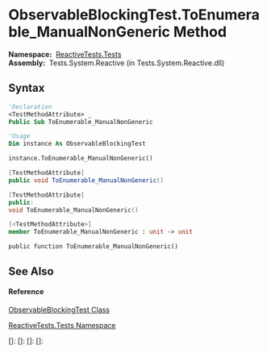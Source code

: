 # ObservableBlockingTest.ToEnumerable\_ManualNonGeneric Method

**Namespace:**  [ReactiveTests.Tests](ReactiveTests.Tests\ReactiveTests.Tests.md)  
**Assembly:**  Tests.System.Reactive (in Tests.System.Reactive.dll)

## Syntax

```vb
'Declaration
<TestMethodAttribute> _
Public Sub ToEnumerable_ManualNonGeneric
```

```vb
'Usage
Dim instance As ObservableBlockingTest

instance.ToEnumerable_ManualNonGeneric()
```

```csharp
[TestMethodAttribute]
public void ToEnumerable_ManualNonGeneric()
```

```c++
[TestMethodAttribute]
public:
void ToEnumerable_ManualNonGeneric()
```

```fsharp
[<TestMethodAttribute>]
member ToEnumerable_ManualNonGeneric : unit -> unit 
```

```jscript
public function ToEnumerable_ManualNonGeneric()
```

## See Also

#### Reference

[ObservableBlockingTest Class](ObservableBlockingTest\ObservableBlockingTest.md)

[ReactiveTests.Tests Namespace](ReactiveTests.Tests\ReactiveTests.Tests.md)

[]: 
[]: 
[]: 
[]: 